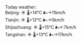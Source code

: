 Today weather:  
Beijing: ☀️ 🌡️+14°C 🌬️→11km/h  
Tianjin: ☀️ 🌡️+12°C 🌬️→0km/h  
Shijiazhuang: ☀️ 🌡️+15°C 🌬️←7km/h  
Tangshan: ☀️ 🌡️+13°C 🌬️→17km/h  
